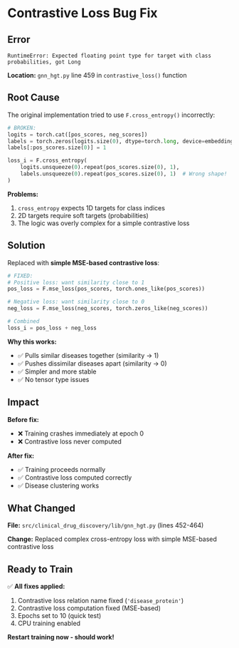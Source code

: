 # Contrastive Loss Bug Fix

## Error

```
RuntimeError: Expected floating point type for target with class probabilities, got Long
```

**Location:** `gnn_hgt.py` line 459 in `contrastive_loss()` function

## Root Cause

The original implementation tried to use `F.cross_entropy()` incorrectly:

```python
# BROKEN:
logits = torch.cat([pos_scores, neg_scores])
labels = torch.zeros(logits.size(0), dtype=torch.long, device=embeddings.device)
labels[:pos_scores.size(0)] = 1

loss_i = F.cross_entropy(
    logits.unsqueeze(0).repeat(pos_scores.size(0), 1),
    labels.unsqueeze(0).repeat(pos_scores.size(0), 1)  # Wrong shape!
)
```

**Problems:**
1. `cross_entropy` expects 1D targets for class indices
2. 2D targets require soft targets (probabilities)
3. The logic was overly complex for a simple contrastive loss

## Solution

Replaced with **simple MSE-based contrastive loss**:

```python
# FIXED:
# Positive loss: want similarity close to 1
pos_loss = F.mse_loss(pos_scores, torch.ones_like(pos_scores))

# Negative loss: want similarity close to 0
neg_loss = F.mse_loss(neg_scores, torch.zeros_like(neg_scores))

# Combined
loss_i = pos_loss + neg_loss
```

**Why this works:**
- ✅ Pulls similar diseases together (similarity → 1)
- ✅ Pushes dissimilar diseases apart (similarity → 0)
- ✅ Simpler and more stable
- ✅ No tensor type issues

## Impact

**Before fix:**
- ❌ Training crashes immediately at epoch 0
- ❌ Contrastive loss never computed

**After fix:**
- ✅ Training proceeds normally
- ✅ Contrastive loss computed correctly
- ✅ Disease clustering works

## What Changed

**File:** `src/clinical_drug_discovery/lib/gnn_hgt.py` (lines 452-464)

**Change:** Replaced complex cross-entropy loss with simple MSE-based contrastive loss

## Ready to Train

✅ **All fixes applied:**
1. Contrastive loss relation name fixed (`'disease_protein'`)
2. Contrastive loss computation fixed (MSE-based)
3. Epochs set to 10 (quick test)
4. CPU training enabled

**Restart training now - should work!**
